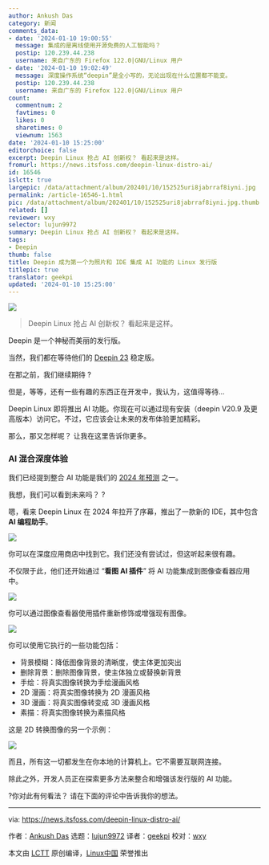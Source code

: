 ```yaml
---
author: Ankush Das
category: 新闻
comments_data:
- date: '2024-01-10 19:00:55'
  message: 集成的是离线使用开源免费的人工智能吗？
  postip: 120.239.44.238
  username: 来自广东的 Firefox 122.0|GNU/Linux 用户
- date: '2024-01-10 19:02:49'
  message: 深度操作系统“deepin”是全小写的，无论出现在什么位置都不能变。
  postip: 120.239.44.238
  username: 来自广东的 Firefox 122.0|GNU/Linux 用户
count:
  commentnum: 2
  favtimes: 0
  likes: 0
  sharetimes: 0
  viewnum: 1563
date: '2024-01-10 15:25:00'
editorchoice: false
excerpt: Deepin Linux 抢占 AI 创新权？ 看起来是这样。
fromurl: https://news.itsfoss.com/deepin-linux-distro-ai/
id: 16546
islctt: true
largepic: /data/attachment/album/202401/10/152525uri8jabrraf8iyni.jpg
permalink: /article-16546-1.html
pic: /data/attachment/album/202401/10/152525uri8jabrraf8iyni.jpg.thumb.jpg
related: []
reviewer: wxy
selector: lujun9972
summary: Deepin Linux 抢占 AI 创新权？ 看起来是这样。
tags:
- Deepin
thumb: false
title: Deepin 成为第一个为照片和 IDE 集成 AI 功能的 Linux 发行版
titlepic: true
translator: geekpi
updated: '2024-01-10 15:25:00'
---
```


![](/data/attachment/album/202401/10/152525uri8jabrraf8iyni.jpg)



> 
> Deepin Linux 抢占 AI 创新权？ 看起来是这样。
> 
> 
> 


Deepin 是一个神秘而美丽的发行版。


当然，我们都在等待他们的 [Deepin 23](https://news.itsfoss.com/deepin-23/) 稳定版。


在那之前，我们继续期待 ?


但是，等等，还有一些有趣的东西正在开发中，我认为，这值得等待...


Deepin Linux 即将推出 AI 功能。你现在可以通过现有安装（deepin V20.9 及更高版本）访问它。不过，它应该会让未来的发布体验更加精彩。


那么，那又怎样呢？ 让我在这里告诉你更多。


### AI 混合深度体验


我们已经提到整合 AI 功能是我们的 [2024 年预测](https://news.itsfoss.com/predictions-linux-open-source-2024/) 之一。


我想，我们可以看到未来吗？ ?


嗯，看来 Deepin Linux 在 2024 年拉开了序幕，推出了一款新的 IDE，其中包含 **AI 编程助手**。


![](/data/attachment/album/202401/10/152640jjhnz8h8mx8m45p3.jpg)


你可以在深度应用商店中找到它。我们还没有尝试过，但这听起来很有趣。


不仅限于此，他们还开始通过 “**看图 AI 插件**” 将 AI 功能集成到图像查看器应用中。


![](/data/attachment/album/202401/10/152555gw9qn0q999b0f9bn.jpg)


你可以通过图像查看器使用插件重新修饰或增强现有图像。


![](/data/attachment/album/202401/10/152556gvz26vkeqvxw99h6.jpg)


你可以使用它执行的一些功能包括：


* 背景模糊：降低图像背景的清晰度，使主体更加突出
* 删除背景：删除图像背景，使主体独立或替换新背景
* 手绘：将真实图像转换为手绘漫画风格
* 2D 漫画：将真实图像转换为 2D 漫画风格
* 3D 漫画：将真实图像转变成 3D 漫画风格
* 素描：将真实图像转换为素描风格


这是 2D 转换图像的另一个示例：


![](/data/attachment/album/202401/10/152556mqz0jqv06j0nn0w0.jpg)


而且，所有这一切都发生在你本地的计算机上。它不需要互联网连接。


除此之外，开发人员正在探索更多方法来整合和增强该发行版的 AI 功能。


?你对此有何看法？ 请在下面的评论中告诉我你的想法。




---


via: <https://news.itsfoss.com/deepin-linux-distro-ai/>


作者：[Ankush Das](https://news.itsfoss.com/author/ankush/) 选题：[lujun9972](https://github.com/lujun9972) 译者：[geekpi](https://github.com/geekpi) 校对：[wxy](https://github.com/wxy)


本文由 [LCTT](https://github.com/LCTT/TranslateProject) 原创编译，[Linux中国](https://linux.cn/) 荣誉推出